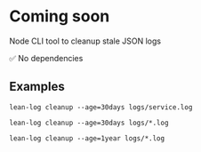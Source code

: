 # Coming soon

Node CLI tool to cleanup stale JSON logs

✅ No dependencies

## Examples
`lean-log cleanup --age=30days logs/service.log`

`lean-log cleanup --age=30days logs/*.log`

`lean-log cleanup --age=1year logs/*.log`
